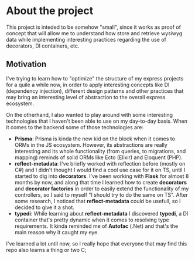 # About the project
This project is inteded to be somehow "small", since it works as proof of concept that will allow me to understand how
store and retrieve wysiwyg data while implementing interesting practices regarding the use of decorators, DI containers, etc.

## Motivation
I've trying to learn how to "optimize" the structure of my express projects for a quile a while now, in order to apply
interesting concepts like DI (dependency injection), different design patterns and other practices that may bring an interesting level of abstraction to the overall express ecosystem.

On the otherhand, I also wanted to play around with some interesting technologies that I haven't been able to use on my day-to-day basis. When it comes to the backend some of those technologies are:
* __Prisma__: Prisma is kinda the new kid on the block when it comes to ORMs in the JS ecosystem. However, its abstractions are really interesting and its whole functionality (from queries, to migrations, and mapping) reminds of solid ORMs like Ecto (Elixir) and Eloquent (PHP).
* __reflect-metadata__: I've briefly worked with reflection before (mostly on C#) and I didn't thought I would find a cool use case for it on TS, until I started to dig into __decorators__. I've been working with __Flask__ for almost 8 months by now, and along that time I learned how to create __decorators__ and __decorator factories__ in order to easily extend the functionality of my controllers, so I said to myself "I should try to do the same on TS". After some research, I noticed that __reflect-metadata__ could be usefull, so I decided to give it a shot.  
* __typedi__: While learning about __reflect-metadata__ I discovered __typedi__, a DI container that's pretty dynamic when
it comes to resolving type requirements. It kinda reminded me of __Autofac__ (.Net) and that's the main reason why it caught my eye.

I've learned a lot until now, so I really hope that everyone that may find this repo also learns a thing or two C;
